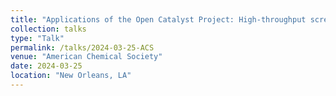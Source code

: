 ```yaml
---
title: "Applications of the Open Catalyst Project: High-throughput screening and design of heterogeneous catalysts"
collection: talks
type: "Talk"
permalink: /talks/2024-03-25-ACS
venue: "American Chemical Society"
date: 2024-03-25
location: "New Orleans, LA"
---
```

